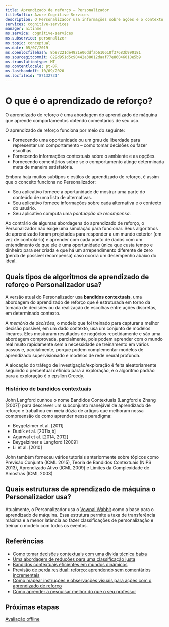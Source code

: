 ```yaml
---
title: Aprendizado de reforço – Personalizador
titleSuffix: Azure Cognitive Services
description: O Personalizador usa informações sobre ações e o contexto atual para oferecer melhores sugestões de classificação. As informações sobre essas ações e o contexto são atributos ou propriedades que são conhecidos como recursos.
services: cognitive-services
manager: nitinme
ms.service: cognitive-services
ms.subservice: personalizer
ms.topic: conceptual
ms.date: 05/07/2019
ms.openlocfilehash: 8b97221de4921e06ddfab610618f37683b990181
ms.sourcegitcommit: 829d951d5c90442a38012daaf77e86046018e5b9
ms.translationtype: MT
ms.contentlocale: pt-BR
ms.lasthandoff: 10/09/2020
ms.locfileid: "87132731"
---
```

# <a name="what-is-reinforcement-learning"></a>O que é o aprendizado de reforço?

O aprendizado de reforço é uma abordagem do aprendizado de máquina que aprende comportamentos obtendo comentários de seu uso.
 
O aprendizado de reforço funciona por meio do seguinte:

* Fornecendo uma oportunidade ou um grau de liberdade para representar um comportamento – como tomar decisões ou fazer escolhas.
* Fornecendo informações contextuais sobre o ambiente e as opções.
* Fornecendo comentários sobre se o comportamento atinge determinada meta de maneira satisfatória.

Embora haja muitos subtipos e estilos de aprendizado de reforço, é assim que o conceito funciona no Personalizador:

* Seu aplicativo fornece a oportunidade de mostrar uma parte do conteúdo de uma lista de alternativas.
* Seu aplicativo fornece informações sobre cada alternativa e o contexto do usuário.
* Seu aplicativo computa uma _pontuação de recompensa_.

Ao contrário de algumas abordagens do aprendizado de reforço, o Personalizador não exige uma simulação para funcionar. Seus algoritmos de aprendizado foram projetados para responder a um mundo exterior (em vez de controlá-lo) e aprender com cada ponto de dados com um entendimento de que ele é uma oportunidade única que custa tempo e dinheiro para ser criada e que há um arrependimento diferente de zero (perda de possível recompensa) caso ocorra um desempenho abaixo do ideal.

## <a name="what-type-of-reinforcement-learning-algorithms-does-personalizer-use"></a>Quais tipos de algoritmos de aprendizado de reforço o Personalizador usa?

A versão atual do Personalizador usa **bandidos contextuais**, uma abordagem do aprendizado de reforço que é estruturada em torno da tomada de decisões ou da realização de escolhas entre ações discretas, em determinado contexto.

A _memória de decisões_, o modelo que foi treinado para capturar a melhor decisão possível, em um dado contexto, usa um conjunto de modelos lineares. Eles mostraram resultados de negócios repetidamente e são uma abordagem comprovada, parcialmente, pois podem aprender com o mundo real muito rapidamente sem a necessidade de treinamento em vários passos e, parcialmente, porque podem complementar modelos de aprendizado supervisionado e modelos de rede neural profunda.

A alocação do tráfego de investigação/exploração é feita aleatoriamente seguindo o percentual definido para a exploração, e o algoritmo padrão para a exploração é o epsílon Greedy.

### <a name="history-of-contextual-bandits"></a>Histórico de bandidos contextuais

John Langford cunhou o nome Bandidos Contextuais (Langford e Zhang [2007]) para descrever um subconjunto manejável de aprendizado de reforço e trabalhou em meia dúzia de artigos que melhoram nossa compreensão de como aprender nesse paradigma:

* Beygelzimer et al. [2011]
* Dudík et al. [2011a,b]
* Agarwal et al. [2014, 2012]
* Beygelzimer e Langford [2009]
* Li et al. [2010]

John também forneceu vários tutoriais anteriormente sobre tópicos como Previsão Conjunta (ICML 2015), Teoria de Bandidos Contextuais (NIPS 2013), Aprendizado Ativo (ICML 2009) e Limites da Complexidade de Amostras (ICML 2003)

## <a name="what-machine-learning-frameworks-does-personalizer-use"></a>Quais estruturas de aprendizado de máquina o Personalizador usa?

Atualmente, o Personalizador usa o [Vowpal Wabbit](https://github.com/VowpalWabbit/vowpal_wabbit/wiki) como a base para o aprendizado de máquina. Essa estrutura permite a taxa de transferência máxima e a menor latência ao fazer classificações de personalização e treinar o modelo com todos os eventos.

## <a name="references"></a>Referências

* [Como tomar decisões contextuais com uma dívida técnica baixa](https://arxiv.org/abs/1606.03966)
* [Uma abordagem de reduções para uma classificação justa](https://arxiv.org/abs/1803.02453)
* [Bandidos contextuais eficientes em mundos dinâmicos](https://arxiv.org/abs/1708.01799)
* [Previsão de perda residual: reforço: aprendendo sem comentários incrementais](https://openreview.net/pdf?id=HJNMYceCW)
* [Como mapear instruções e observações visuais para ações com o aprendizado de reforço](https://arxiv.org/abs/1704.08795)
* [Como aprender a pesquisar melhor do que o seu professor](https://arxiv.org/abs/1502.02206)

## <a name="next-steps"></a>Próximas etapas

[Avaliação offline](concepts-offline-evaluation.md) 